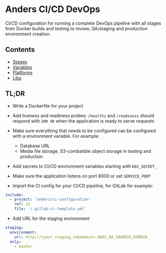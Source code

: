 # Anders CI/CD DevOps

CI/CD configuration for running a complete DevOps pipeline with all stages
from Docker builds and testnig to review, QA/staging and production environment
creation.

## Contents
* [Stages](pages/stages.md)
* [Variables](pages/variables.md)
* [Platforms](pages/platforms/index.md)
* [Libs](pages/libs/index.md)

## TL;DR
- Write a Dockerfile for your project

- Add liveness and readiness probes: `/healthz` and `/readiness` should
  respond with `200 OK` when the application is ready to serve requests

- Make sure everything that needs to be configured can be configured with a
  environment variable. For example:
    - Database URL
    - Media file storage, S3-combatible object storage in testing and
      production

- Add secrets to CI/CD environment variables starting with `K8S_SECRET_`

- Make sure the application listens on port 8000 or set `SERVICE_PORT`

- Import the CI config for your CI/CD pipeline, for GitLab for example:
```yaml
include:
  - project: 'anders/ci-configuration'
    ref: v2
    file: '/.gitlab-ci-template.yml'
```

- Add URL for the staging environment
```yaml
staging:
  environment:
    url: http://<your_staging_subdomain>.$K8S_QA_INGRESS_DOMAIN
  only:
    - master
```

